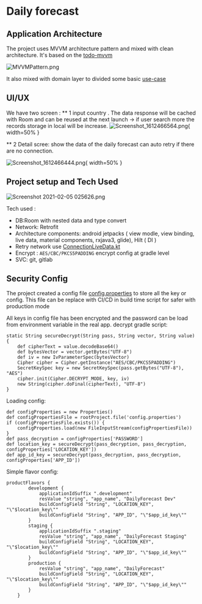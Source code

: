  Daily forecast
===

Application Architecture
------------------------
The project uses MVVM architecture pattern and mixed with clean architecture. It's based on the [todo-mvvm][1]  
 
![MVVMPattern.png](static/MVVMPattern.png)

It also mixed with domain layer to divided some basic [use-case][2] 

UI/UX
-----
We have two screen :
** 1 input country . The data response will be cached with Room and can be reused at the next launch -> if user search more the records storage in local will be increase.
![Screenshot_1612466564.png](static/Screenshot_1612466564.png){ width=50% }


** 2 Detail scree: show the data of the daily forecast can auto retry if there are no connection.

![Screenshot_1612466444.png](static/Screenshot_1612466444.png){ width=50% }

Project setup and Tech Used
---------------------------
![Screenshot 2021-02-05 025626.png](static/Screenshot%202021-02-05%20025626.png)

Tech used : 
*   DB:Room with nested data and type convert
*   Network: Retrofit
*   Architecture components: android jetpacks ( view modle, view binding, live data,  material components, rxjava3, glide), Hilt ( DI )
*   Retry network use [ConnectionLiveData.kt](app/src/main/java/m/n/dailyforecast/utils/ConnectionLiveData.kt)
*   Encrypt : `AES/CBC/PKCS5PADDING` encrypt config at gradle level
*   SVC: git, gitlab


Security Config
---------------
The project created a config file [config.properties](config.properties) to store all the key or config. This file can be replace with CI/CD in build time script for safer with production mode

All keys in config file has been encrypted and the password can be load from environment variable in the real app.
decrypt gradle script:
```
static String secureDecrypt(String pass, String vector, String value) {
    def cipherText = value.decodeBase64()
    def bytesVector = vector.getBytes("UTF-8")
    def iv = new IvParameterSpec(bytesVector)
    Cipher cipher = Cipher.getInstance("AES/CBC/PKCS5PADDING")
    SecretKeySpec key = new SecretKeySpec(pass.getBytes("UTF-8"), "AES")
    cipher.init(Cipher.DECRYPT_MODE, key, iv)
    new String(cipher.doFinal(cipherText), "UTF-8")
}
```

Loading config: 

```
def configProperties = new Properties()
def configPropertiesFile = rootProject.file('config.properties')
if (configPropertiesFile.exists()) {
    configProperties.load(new FileInputStream(configPropertiesFile))
}
def pass_decryption = configProperties['PASSWORD']
def location_key = secureDecrypt(pass_decryption, pass_decryption, configProperties['LOCATION_KEY'])
def app_id_key = secureDecrypt(pass_decryption, pass_decryption, configProperties['APP_ID'])
```

Simple flavor config:
```
productFlavors {
        development {
            applicationIdSuffix ".development"
            resValue "string", "app_name", "DailyForecast Dev"
            buildConfigField "String", "LOCATION_KEY", "\"$location_key\""
            buildConfigField "String", "APP_ID", "\"$app_id_key\""
        }
        staging {
            applicationIdSuffix ".staging"
            resValue "string", "app_name", "DailyForecast Staging"
            buildConfigField "String", "LOCATION_KEY", "\"$location_key\""
            buildConfigField "String", "APP_ID", "\"$app_id_key\""
        }
        production {
            resValue "string", "app_name", "DailyForecast"
            buildConfigField "String", "LOCATION_KEY", "\"$location_key\""
            buildConfigField "String", "APP_ID", "\"$app_id_key\""
        }
    }
```

[1]: https://github.com/googlesamples/android-architecture/tree/todo-mvvm-databinding
[2]: app/src/main/java/m/n/dailyforecast/domain